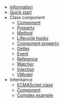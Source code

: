 - [Information](README.md)
- [Quick start](quick-start/quick-start.md)
- Class component
    - [Component](class-component/component/component.md)
    - [Property](class-component/property/property.md)
    - [Method](class-component/method/method.md)
    - [Lifecycle hooks](class-component/lifecycle-hook/lifecycle-hook.md)
    - [Component property](class-component/component-property/component-property.md)
    - [Getter](class-component/getter/getter.md)
    - [Event](class-component/event/event.md)
    - [Reference](class-component/reference/reference.md)
    - [Watcher](class-component/watcher/watcher.md)
    - [Injection](class-component/injection/injection.md)
    - [VModel](class-component/v-model/v-model.md)
- Inheritance
    - [ECMAScript class](inheritance/es-class/es-class.md)
    - [Component](inheritance/component/component.md)
    - [Complex example](inheritance/complex-example/complex-example.md)